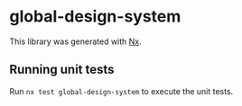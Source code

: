# global-design-system

This library was generated with [Nx](https://nx.dev).

## Running unit tests

Run `nx test global-design-system` to execute the unit tests.
